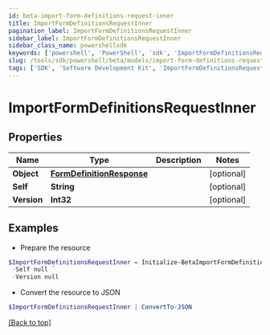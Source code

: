 ```yaml
---
id: beta-import-form-definitions-request-inner
title: ImportFormDefinitionsRequestInner
pagination_label: ImportFormDefinitionsRequestInner
sidebar_label: ImportFormDefinitionsRequestInner
sidebar_class_name: powershellsdk
keywords: ['powershell', 'PowerShell', 'sdk', 'ImportFormDefinitionsRequestInner', 'BetaImportFormDefinitionsRequestInner'] 
slug: /tools/sdk/powershell/beta/models/import-form-definitions-request-inner
tags: ['SDK', 'Software Development Kit', 'ImportFormDefinitionsRequestInner', 'BetaImportFormDefinitionsRequestInner']
---
```



# ImportFormDefinitionsRequestInner

## Properties

Name | Type | Description | Notes
------------ | ------------- | ------------- | -------------
**Object** | [**FormDefinitionResponse**](form-definition-response) |  | [optional] 
**Self** | **String** |  | [optional] 
**Version** | **Int32** |  | [optional] 

## Examples

- Prepare the resource
```powershell
$ImportFormDefinitionsRequestInner = Initialize-BetaImportFormDefinitionsRequestInner  -Object null `
 -Self null `
 -Version null
```

- Convert the resource to JSON
```powershell
$ImportFormDefinitionsRequestInner | ConvertTo-JSON
```


[[Back to top]](#) 

